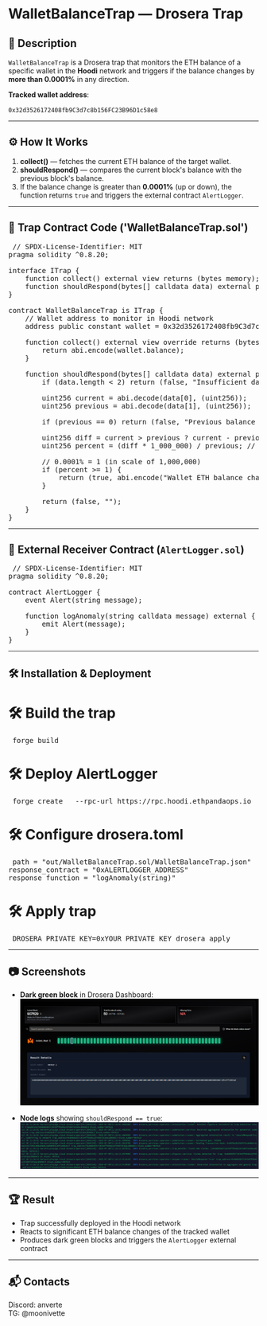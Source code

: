 # WalletBalanceTrap — Drosera Trap

## 📌 Description
`WalletBalanceTrap` is a Drosera trap that monitors the ETH balance of a specific wallet in the **Hoodi** network and triggers if the balance changes by **more than 0.0001%** in any direction.

**Tracked wallet address**:
```
0x32d3526172408fb9C3d7c8b156FC23B96D1c58e8
```

---

## ⚙️ How It Works

1. **collect()** — fetches the current ETH balance of the target wallet.
2. **shouldRespond()** — compares the current block's balance with the previous block's balance.
3. If the balance change is greater than **0.0001%** (up or down), the function returns `true` and triggers the external contract `AlertLogger`.

---

## 📂 Trap Contract Code ('WalletBalanceTrap.sol')

<pre> // SPDX-License-Identifier: MIT
pragma solidity ^0.8.20;

interface ITrap {
    function collect() external view returns (bytes memory);
    function shouldRespond(bytes[] calldata data) external pure returns (bool, bytes memory);
}

contract WalletBalanceTrap is ITrap {
    // Wallet address to monitor in Hoodi network
    address public constant wallet = 0x32d3526172408fb9C3d7c8b156FC23B96D1c58e8;

    function collect() external view override returns (bytes memory) {
        return abi.encode(wallet.balance);
    }

    function shouldRespond(bytes[] calldata data) external pure override returns (bool, bytes memory) {
        if (data.length < 2) return (false, "Insufficient data");

        uint256 current = abi.decode(data[0], (uint256));
        uint256 previous = abi.decode(data[1], (uint256));

        if (previous == 0) return (false, "Previous balance is zero");

        uint256 diff = current > previous ? current - previous : previous - current;
        uint256 percent = (diff * 1_000_000) / previous; // precision to 0.0001%

        // 0.0001% = 1 (in scale of 1,000,000)
        if (percent >= 1) {
            return (true, abi.encode("Wallet ETH balance changed > 0.0001%"));
        }

        return (false, "");
    }
}
</pre>

---

## 📡 External Receiver Contract (`AlertLogger.sol`)

<pre> // SPDX-License-Identifier: MIT
pragma solidity ^0.8.20;

contract AlertLogger {
    event Alert(string message);

    function logAnomaly(string calldata message) external {
        emit Alert(message);
    }
}
</pre>


---

## 🛠 Installation & Deployment

# 🛠 Build the trap
<pre> forge build 
</pre>

# 🛠 Deploy AlertLogger
<pre> forge create   --rpc-url https://rpc.hoodi.ethpandaops.io   --broadcast   --private-key 0xYOUR_PRIVATE_KEY   src/AlertLogger.sol:AlertLogger 
</pre>

# 🛠 Configure drosera.toml
<pre> path = "out/WalletBalanceTrap.sol/WalletBalanceTrap.json"
response_contract = "0xALERTLOGGER_ADDRESS"
response_function = "logAnomaly(string)" 
</pre>

# 🛠 Apply trap
<pre> DROSERA_PRIVATE_KEY=0xYOUR_PRIVATE_KEY drosera apply 
</pre>


---

## 📷 Screenshots
- **Dark green block** in Drosera Dashboard:
![dashboard](images/block.png)

- **Node logs** showing `shouldRespond == true`:
![logs](images/logs.png)

---

## 🏆 Result
- Trap successfully deployed in the Hoodi network
- Reacts to significant ETH balance changes of the tracked wallet
- Produces dark green blocks and triggers the `AlertLogger` external contract

---

## 📬 Contacts
Discord: anverte  
TG: @moonivette

